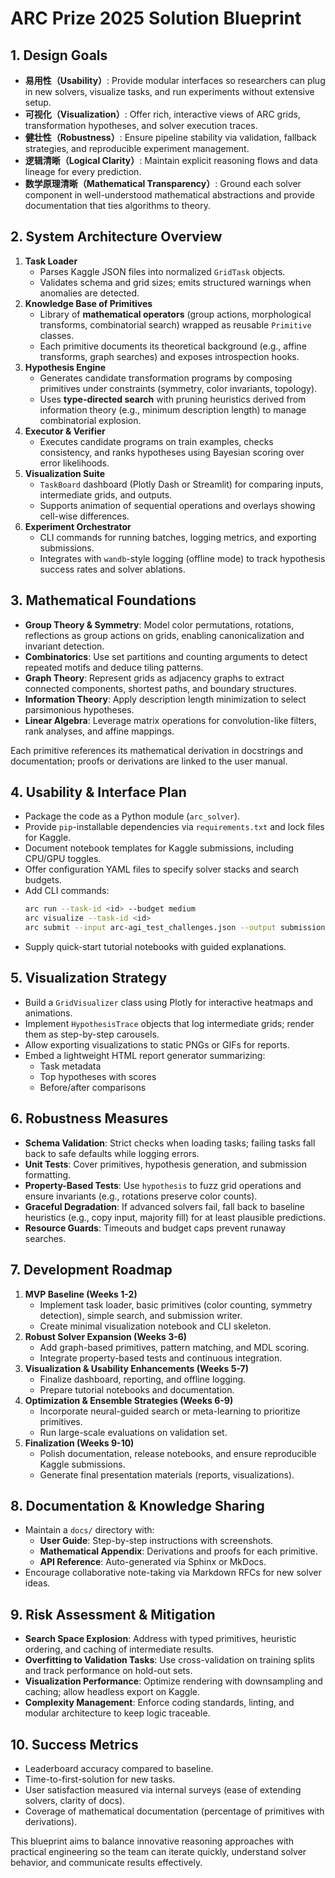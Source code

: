 # ARC Prize 2025 Solution Blueprint

## 1. Design Goals
- **易用性（Usability）**: Provide modular interfaces so researchers can plug in new solvers, visualize tasks, and run experiments without extensive setup.
- **可视化（Visualization）**: Offer rich, interactive views of ARC grids, transformation hypotheses, and solver execution traces.
- **健壮性（Robustness）**: Ensure pipeline stability via validation, fallback strategies, and reproducible experiment management.
- **逻辑清晰（Logical Clarity）**: Maintain explicit reasoning flows and data lineage for every prediction.
- **数学原理清晰（Mathematical Transparency）**: Ground each solver component in well-understood mathematical abstractions and provide documentation that ties algorithms to theory.

## 2. System Architecture Overview
1. **Task Loader**
   - Parses Kaggle JSON files into normalized `GridTask` objects.
   - Validates schema and grid sizes; emits structured warnings when anomalies are detected.
2. **Knowledge Base of Primitives**
   - Library of **mathematical operators** (group actions, morphological transforms, combinatorial search) wrapped as reusable `Primitive` classes.
   - Each primitive documents its theoretical background (e.g., affine transforms, graph searches) and exposes introspection hooks.
3. **Hypothesis Engine**
   - Generates candidate transformation programs by composing primitives under constraints (symmetry, color invariants, topology).
   - Uses **type-directed search** with pruning heuristics derived from information theory (e.g., minimum description length) to manage combinatorial explosion.
4. **Executor & Verifier**
   - Executes candidate programs on train examples, checks consistency, and ranks hypotheses using Bayesian scoring over error likelihoods.
5. **Visualization Suite**
   - `TaskBoard` dashboard (Plotly Dash or Streamlit) for comparing inputs, intermediate grids, and outputs.
   - Supports animation of sequential operations and overlays showing cell-wise differences.
6. **Experiment Orchestrator**
   - CLI commands for running batches, logging metrics, and exporting submissions.
   - Integrates with `wandb`-style logging (offline mode) to track hypothesis success rates and solver ablations.

## 3. Mathematical Foundations
- **Group Theory & Symmetry**: Model color permutations, rotations, reflections as group actions on grids, enabling canonicalization and invariant detection.
- **Combinatorics**: Use set partitions and counting arguments to detect repeated motifs and deduce tiling patterns.
- **Graph Theory**: Represent grids as adjacency graphs to extract connected components, shortest paths, and boundary structures.
- **Information Theory**: Apply description length minimization to select parsimonious hypotheses.
- **Linear Algebra**: Leverage matrix operations for convolution-like filters, rank analyses, and affine mappings.

Each primitive references its mathematical derivation in docstrings and documentation; proofs or derivations are linked to the user manual.

## 4. Usability & Interface Plan
- Package the code as a Python module (`arc_solver`).
- Provide `pip`-installable dependencies via `requirements.txt` and lock files for Kaggle.
- Document notebook templates for Kaggle submissions, including CPU/GPU toggles.
- Offer configuration YAML files to specify solver stacks and search budgets.
- Add CLI commands:
  ```bash
  arc run --task-id <id> --budget medium
  arc visualize --task-id <id>
  arc submit --input arc-agi_test_challenges.json --output submission.json
  ```
- Supply quick-start tutorial notebooks with guided explanations.

## 5. Visualization Strategy
- Build a `GridVisualizer` class using Plotly for interactive heatmaps and animations.
- Implement `HypothesisTrace` objects that log intermediate grids; render them as step-by-step carousels.
- Allow exporting visualizations to static PNGs or GIFs for reports.
- Embed a lightweight HTML report generator summarizing:
  - Task metadata
  - Top hypotheses with scores
  - Before/after comparisons

## 6. Robustness Measures
- **Schema Validation**: Strict checks when loading tasks; failing tasks fall back to safe defaults while logging errors.
- **Unit Tests**: Cover primitives, hypothesis generation, and submission formatting.
- **Property-Based Tests**: Use `hypothesis` to fuzz grid operations and ensure invariants (e.g., rotations preserve color counts).
- **Graceful Degradation**: If advanced solvers fail, fall back to baseline heuristics (e.g., copy input, majority fill) for at least plausible predictions.
- **Resource Guards**: Timeouts and budget caps prevent runaway searches.

## 7. Development Roadmap
1. **MVP Baseline (Weeks 1-2)**
   - Implement task loader, basic primitives (color counting, symmetry detection), simple search, and submission writer.
   - Create minimal visualization notebook and CLI skeleton.
2. **Robust Solver Expansion (Weeks 3-6)**
   - Add graph-based primitives, pattern matching, and MDL scoring.
   - Integrate property-based tests and continuous integration.
3. **Visualization & Usability Enhancements (Weeks 5-7)**
   - Finalize dashboard, reporting, and offline logging.
   - Prepare tutorial notebooks and documentation.
4. **Optimization & Ensemble Strategies (Weeks 6-9)**
   - Incorporate neural-guided search or meta-learning to prioritize primitives.
   - Run large-scale evaluations on validation set.
5. **Finalization (Weeks 9-10)**
   - Polish documentation, release notebooks, and ensure reproducible Kaggle submissions.
   - Generate final presentation materials (reports, visualizations).

## 8. Documentation & Knowledge Sharing
- Maintain a `docs/` directory with:
  - **User Guide**: Step-by-step instructions with screenshots.
  - **Mathematical Appendix**: Derivations and proofs for each primitive.
  - **API Reference**: Auto-generated via Sphinx or MkDocs.
- Encourage collaborative note-taking via Markdown RFCs for new solver ideas.

## 9. Risk Assessment & Mitigation
- **Search Space Explosion**: Address with typed primitives, heuristic ordering, and caching of intermediate results.
- **Overfitting to Validation Tasks**: Use cross-validation on training splits and track performance on hold-out sets.
- **Visualization Performance**: Optimize rendering with downsampling and caching; allow headless export on Kaggle.
- **Complexity Management**: Enforce coding standards, linting, and modular architecture to keep logic traceable.

## 10. Success Metrics
- Leaderboard accuracy compared to baseline.
- Time-to-first-solution for new tasks.
- User satisfaction measured via internal surveys (ease of extending solvers, clarity of docs).
- Coverage of mathematical documentation (percentage of primitives with derivations).

This blueprint aims to balance innovative reasoning approaches with practical engineering so the team can iterate quickly, understand solver behavior, and communicate results effectively.
